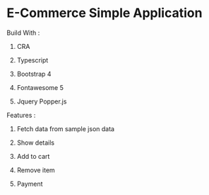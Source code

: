 # E-Commerce Simple Application

Build With :

1. CRA

2. Typescript

3. Bootstrap 4

4. Fontawesome 5

5. Jquery Popper.js

Features :

1. Fetch data from sample json data

2. Show details

3. Add to cart

4. Remove item

5. Payment